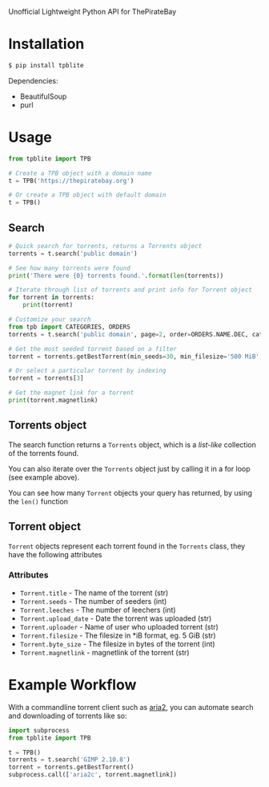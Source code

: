 Unofficial Lightweight Python API for ThePirateBay

Installation
=============
```sh
$ pip install tpblite
```

Dependencies:
 - BeautifulSoup
 - purl

Usage
==========

```python
from tpblite import TPB

# Create a TPB object with a domain name
t = TPB('https://thepiratebay.org')

# Or create a TPB object with default domain
t = TPB()
```
## Search
```python
# Quick search for torrents, returns a Torrents object
torrents = t.search('public domain')

# See how many torrents were found
print('There were {0} torrents found.'.format(len(torrents))

# Iterate through list of torrents and print info for Torrent object
for torrent in torrents:
    print(torrent)

# Customize your search
from tpb import CATEGORIES, ORDERS
torrents = t.search('public domain', page=2, order=ORDERS.NAME.DEC, category=CATEGORIES.VIDEO.MOVIES)

# Get the most seeded torrent based on a filter
torrent = torrents.getBestTorrent(min_seeds=30, min_filesize='500 MiB', max_filesize='4 GiB')

# Or select a particular torrent by indexing
torrent = torrents[3]

# Get the magnet link for a torrent
print(torrent.magnetlink)
```
## Torrents object
The search function returns a `Torrents` object, which is a *list-like* collection of the torrents found.

You can also iterate over the `Torrents` object just by calling it in a for loop (see example above).

You can see how many `Torrent` objects your query has returned, by using the `len()` function

## Torrent object
`Torrent` objects represent each torrent found in the `Torrents` class, they have the following attributes
### Attributes
- `Torrent.title` - The name of the torrent (str)
- `Torrent.seeds` - The number of seeders (int)
- `Torrent.leeches` - The number of leechers (int)
- `Torrent.upload_date` - Date the torrent was uploaded (str)
- `Torrent.uploader` - Name of user who uploaded torrent (str)
- `Torrent.filesize` - The filesize in *iB format, eg. 5 GiB (str)
- `Torrent.byte_size` - The filesize in bytes of the torrent (int)
- `Torrent.magnetlink` - magnetlink of the torrent (str)


Example Workflow
==========

With a commandline torrent client such as [aria2](), you can automate search and downloading of torrents like so:
```python
import subprocess
from tpblite import TPB

t = TPB()
torrents = t.search('GIMP 2.10.8')
torrent = torrents.getBestTorrent()
subprocess.call(['aria2c', torrent.magnetlink])
```